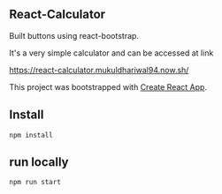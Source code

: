 ## React-Calculator

Built buttons using react-bootstrap. 

It's a very simple calculator and can be accessed at link 

https://react-calculator.mukuldhariwal94.now.sh/


This project was bootstrapped with [Create React App](https://github.com/facebook/create-react-app).

## Install 
``` 
npm install 
```

## run locally 
``` 
npm run start
```

